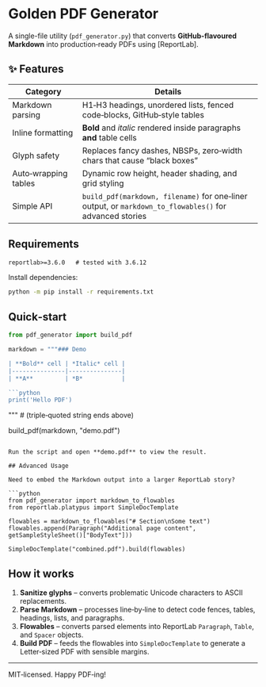 # Golden PDF Generator

A single-file utility (`pdf_generator.py`) that converts **GitHub‑flavoured Markdown** into production‑ready PDFs using [ReportLab].

## ✨ Features

| Category | Details |
|----------|---------|
| Markdown parsing | H1‑H3 headings, unordered lists, fenced code‑blocks, GitHub‑style tables |
| Inline formatting | **Bold** and *italic* rendered inside paragraphs **and** table cells |
| Glyph safety | Replaces fancy dashes, NBSPs, zero‑width chars that cause “black boxes” |
| Auto‑wrapping tables | Dynamic row height, header shading, and grid styling |
| Simple API | `build_pdf(markdown, filename)` for one‑liner output, or `markdown_to_flowables()` for advanced stories |

## Requirements

```txt
reportlab>=3.6.0   # tested with 3.6.12
```

Install dependencies:

```bash
python -m pip install -r requirements.txt
```

## Quick‑start

```python
from pdf_generator import build_pdf

markdown = """### Demo

| **Bold** cell | *Italic* cell |
|---------------|---------------|
| **A**         | *B*           |

```python
print('Hello PDF')
```
"""  # (triple‑quoted string ends above)

build_pdf(markdown, "demo.pdf")
```

Run the script and open **demo.pdf** to view the result.

## Advanced Usage

Need to embed the Markdown output into a larger ReportLab story?

```python
from pdf_generator import markdown_to_flowables
from reportlab.platypus import SimpleDocTemplate

flowables = markdown_to_flowables("# Section\nSome text")
flowables.append(Paragraph("Additional page content", getSampleStyleSheet()["BodyText"]))

SimpleDocTemplate("combined.pdf").build(flowables)
```

## How it works

1. **Sanitize glyphs** – converts problematic Unicode characters to ASCII replacements.
2. **Parse Markdown** – processes line‑by‑line to detect code fences, tables, headings, lists, and paragraphs.
3. **Flowables** – converts parsed elements into ReportLab `Paragraph`, `Table`, and `Spacer` objects.
4. **Build PDF** – feeds the flowables into `SimpleDocTemplate` to generate a Letter‑sized PDF with sensible margins.

---

MIT‑licensed. Happy PDF‑ing!
